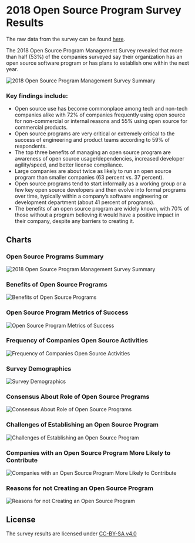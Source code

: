 # 2018 Open Source Program Survey Results
The raw data from the survey can be found [here](https://github.com/todogroup/survey/blob/master/2018/results.csv).

The 2018 Open Source Program Management Survey revealed that more than half (53%) of the companies surveyed say their organization has an open source software program or has plans to establish one within the next year.

![2018 Open Source Program Management Survey Summary](chart-large-companies.png)

### Key findings include:
* Open source use has become commonplace among tech and non-tech companies alike with 72% of companies frequently using open source for non-commercial or internal reasons and 55% using open source for commercial products. 
* Open source programs are very critical or extremely critical to the success of engineering and product teams according to 59% of respondents. 
* The top three benefits of managing an open source program are awareness of open source usage/dependencies, increased developer agility/speed, and better license compliance.
* Large companies are about twice as likely to run an open source program than smaller companies (63 percent vs. 37 percent).
* Open source programs tend to start informally as a working group or a few key open source developers and then evolve into formal programs over time, typically within a company’s software engineering or development department (about 41 percent of programs).
* The benefits of an open source program are widely known, with 70% of those without a program believing it would have a positive impact in their company, despite any barriers to creating it.


## Charts

### Open Source Programs Summary
![2018 Open Source Program Management Survey Summary](chart-large-companies.png)

### Benefits of Open Source Programs
![Benefits of Open Source Programs](chart-benefits-of-open-source-programs.png)

### Open Source Program Metrics of Success
![Open Source Program Metrics of Success](chart-metrics-of-success.png)

### Frequency of Companies Open Source Activities
![Frequency of Companies Open Source Activities](chart-frequency.png)

### Survey Demographics
![Survey Demographics](chart-demographics.png)

### Consensus About Role of Open Source Programs
![Consensus About Role of Open Source Programs](chart-consensus-role-of-open-source-programs.png)

### Challenges of Establishing an Open Source Program
![Challenges of Establishing an Open Source Program](chart-challenges-in-establishing-programs.png)

### Companies with an Open Source Program More Likely to Contribute
![Companies with an Open Source Program More Likely to Contribute](chart-companies-with-os-programs-more-likely-to-contribute.png)

### Reasons for not Creating an Open Source Program
![Reasons for not Creating an Open Source Program](chart-reasons-for-no-open-source-program.png)

## License

The survey results are licensed under [CC-BY-SA v4.0](https://creativecommons.org/licenses/by-sa/4.0/)
